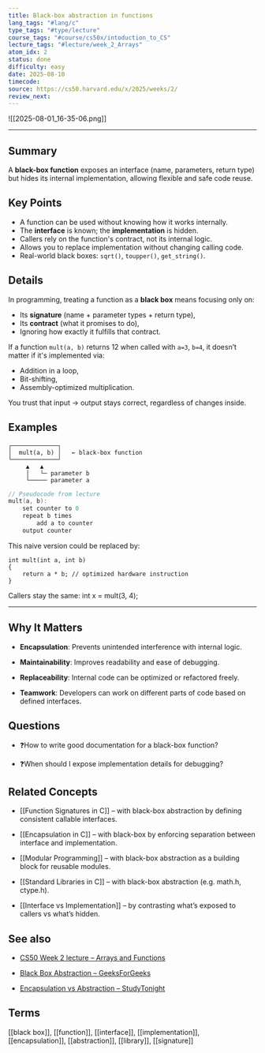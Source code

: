 ```yaml
---
title: Black-box abstraction in functions
lang_tags: "#lang/c"
type_tags: "#type/lecture"
course_tags: "#course/cs50x/intoduction_to_CS"
lecture_tags: "#lecture/week_2_Arrays"
atom_idx: 2
status: done
difficulty: easy
date: 2025-08-10
timecode: 
source: https://cs50.harvard.edu/x/2025/weeks/2/
review_next:
---
```


![[2025-08-01_16-35-06.png]]

---

## Summary
A **black-box function** exposes an interface (name, parameters, return type) but hides its internal implementation, allowing flexible and safe code reuse.

## Key Points
- A function can be used without knowing how it works internally.
- The **interface** is known; the **implementation** is hidden.
- Callers rely on the function's contract, not its internal logic.
- Allows you to replace implementation without changing calling code.
- Real-world black boxes: `sqrt()`, `toupper()`, `get_string()`.

## Details
In programming, treating a function as a **black box** means focusing only on:
- Its **signature** (name + parameter types + return type),
- Its **contract** (what it promises to do),
- Ignoring how exactly it fulfills that contract.

If a function `mult(a, b)` returns 12 when called with `a=3`, `b=4`, it doesn’t matter if it's implemented via:
- Addition in a loop,
- Bit-shifting,
- Assembly-optimized multiplication.

You trust that input → output stays correct, regardless of changes inside.

## Examples

```
┌─────────────┐
│  mult(a, b) │   ← black-box function
└─────────────┘
     ▲   ▲
     │   └─ parameter b
     └───── parameter a
```

```c
// Pseudocode from lecture
mult(a, b):
    set counter to 0
    repeat b times
        add a to counter
    output counter
````

This naive version could be replaced by:

```
int mult(int a, int b) 
{
    return a * b; // optimized hardware instruction
}
```

Callers stay the same: int x = mult(3, 4);

---

## **Why It Matters**

- **Encapsulation**: Prevents unintended interference with internal logic.
    
- **Maintainability**: Improves readability and ease of debugging.
    
- **Replaceability**: Internal code can be optimized or refactored freely.
    
- **Teamwork**: Developers can work on different parts of code based on defined interfaces.
    

  

## **Questions**

- ❓How to write good documentation for a black-box function?
    
- ❓When should I expose implementation details for debugging?
    

  

## **Related Concepts**

- [[Function Signatures in C]] – with black-box abstraction by defining consistent callable interfaces.
    
- [[Encapsulation in C]] – with black-box by enforcing separation between interface and implementation.
    
- [[Modular Programming]] – with black-box abstraction as a building block for reusable modules.
    
- [[Standard Libraries in C]] –  with black-box abstraction (e.g. math.h, ctype.h).
    
- [[Interface vs Implementation]] – by contrasting what’s exposed to callers vs what’s hidden.
    

  

## **See also**

- [CS50 Week 2 lecture – Arrays and Functions](https://cs50.harvard.edu/x/2025/weeks/2/)
    
- [Black Box Abstraction – GeeksForGeeks](https://www.geeksforgeeks.org/abstraction-in-c/)
    
- [Encapsulation vs Abstraction – StudyTonight](https://www.studytonight.com/c/abstraction.php)
    

  

## **Terms**

  

[[black box]], [[function]], [[interface]], [[implementation]], [[encapsulation]], [[abstraction]], [[library]], [[signature]]
